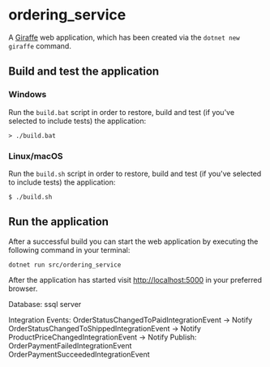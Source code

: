 # ordering_service

A [Giraffe](https://github.com/giraffe-fsharp/Giraffe) web application, which has been created via the `dotnet new giraffe` command.

## Build and test the application

### Windows

Run the `build.bat` script in order to restore, build and test (if you've selected to include tests) the application:

```
> ./build.bat
```

### Linux/macOS

Run the `build.sh` script in order to restore, build and test (if you've selected to include tests) the application:

```
$ ./build.sh
```

## Run the application

After a successful build you can start the web application by executing the following command in your terminal:

```
dotnet run src/ordering_service
```

After the application has started visit [http://localhost:5000](http://localhost:5000) in your preferred browser.

Database: ssql server

 Integration Events:
    OrderStatusChangedToPaidIntegrationEvent -> Notify
    OrderStatusChangedToShippedIntegrationEvent -> Notify
    ProductPriceChangedIntegrationEvent -> Notify
    Publish:
    OrderPaymentFailedIntegrationEvent
    OrderPaymentSucceededIntegrationEvent
